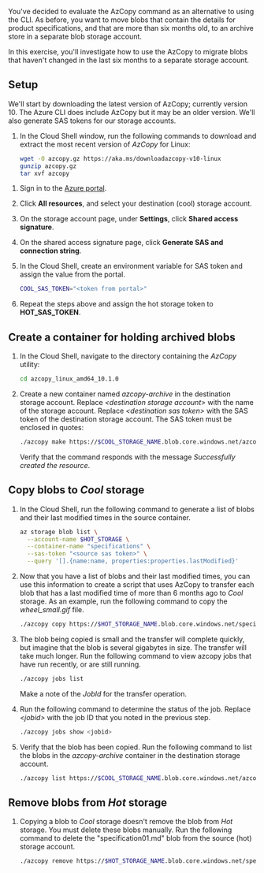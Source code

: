 You've decided to evaluate the AzCopy command as an alternative to using the CLI. As before, you want to move blobs that contain the details for product specifications, and that are more than six months old, to an archive store in a separate blob storage account.

In this exercise, you'll investigate how to use the AzCopy to migrate blobs that haven't changed in the last six months to a separate storage account.

## Setup

We'll start by downloading the latest version of AzCopy; currently version 10. The Azure CLI does include AzCopy but it may be an older version. We'll also generate SAS tokens for our storage accounts.

1. In the Cloud Shell window, run the following commands to download and extract the most recent version of *AzCopy* for Linux:

    ```bash
    wget -O azcopy.gz https://aka.ms/downloadazcopy-v10-linux
    gunzip azcopy.gz
    tar xvf azcopy
    ```

<!-- NOTE TO REVIEWER. I wanted to generate SAS tokens from the command line, using the Azure CLI. However, there are currently bugs in the CLI storage commands which cause dates and timestamps to be handled incorrectly (may also be responsible for some of the issues in Exercise 4), so I have used the portal to generate SAS tokens. -->

1. Sign in to the [Azure portal](https://portal.azure.com/learn.docs.microsoft.com?azure-portal=true).

1. Click **All resources**, and select your destination (cool) storage account.

1. On the storage account page, under **Settings**, click **Shared access signature**.

1. On the shared access signature page, click **Generate SAS and connection string**.

1. In the Cloud Shell, create an environment variable for SAS token and assign the value from the portal.

    ```bash
    COOL_SAS_TOKEN="<token from portal>"
    ```

1. Repeat the steps above and assign the hot storage token to **HOT_SAS_TOKEN**.

## Create a container for holding archived blobs

1. In the Cloud Shell, navigate to the directory containing the *AzCopy* utility:

    ```bash
    cd azcopy_linux_amd64_10.1.0
    ```

2. Create a new container named *azcopy-archive* in the destination storage account. Replace *\<destination storage account>* with the name of the storage account. Replace *\<destination sas token>* with the SAS token of the destination storage account. The SAS token must be enclosed in quotes:

    ```bash
    ./azcopy make https://$COOL_STORAGE_NAME.blob.core.windows.net/azcopy-archive$COOL_SAS_TOKEN
    ```

    Verify that the command responds with the message *Successfully created the resource*.

## Copy blobs to *Cool* storage

1. In the Cloud Shell, run the following command to generate a list of blobs and their last modified times in the source container.

    ```bash
    az storage blob list \
      --account-name $HOT_STORAGE \
      --container-name "specifications" \
      --sas-token "<source sas token>" \
      --query '[].{name:name, properties:properties.lastModified}'
    ```

1. Now that you have a list of blobs and their last modified times, you can use this information to create a script that uses AzCopy to transfer each blob that has a last modified time of more than 6 months ago to *Cool* storage. As an example, run the following command to copy the *wheel_small.gif* file.

    ```bash
    ./azcopy copy https://$HOT_STORAGE_NAME.blob.core.windows.net/specifications/specification01.md$HOT_SAS_TOKEN https://$COOL_STORAGE_NAME.blob.core.windows.net/azcopy-archive$COOL_SAS_TOKEN
    ```

1. The blob being copied is small and the transfer will complete quickly, but imagine that the blob is several gigabytes in size. The transfer will take much longer. Run the following command to view azcopy jobs that have run recently, or are still running.

    ```bash
    ./azcopy jobs list
    ```

    Make a note of the *JobId* for the transfer operation.

1. Run the following command to determine the status of the job. Replace *\<jobid>* with the job ID that you noted in the previous step.

    ```bash
    ./azcopy jobs show <jobid>
    ```

1. Verify that the blob has been copied. Run the following command to list the blobs in the *azcopy-archive* container in the destination storage account.

    ```bash
    ./azcopy list https://$COOL_STORAGE_NAME.blob.core.windows.net/azcopy-archive$COOL_SAS_TOKEN
    ```

## Remove blobs from *Hot* storage

1. Copying a blob to *Cool* storage doesn't remove the blob from *Hot* storage. You must delete these blobs manually. Run the following command to delete the "specification01.md" blob from the source (hot) storage account.

    ```bash
    ./azcopy remove https://$HOT_STORAGE_NAME.blob.core.windows.net/specifications/$HOT_SAS_TOKEN
    ```
